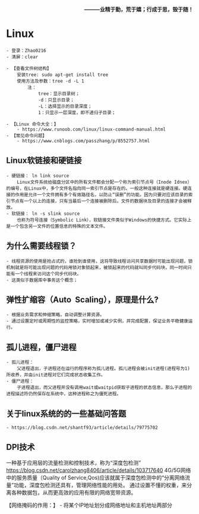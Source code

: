 **<p align=right> ———业精于勤，荒于嬉；行成于思，毁于随！ </p>**

# Linux
	- 登录：Zhao0216
	- 清屏：clear

	- 【查看文件树结构】
		安装tree: sudo apt-get install tree
		使用方法及参数：tree -d -L 1
			注：
				tree：显示目录树；
				-d：只显示目录；
				-L：选择显示的目录深度；
				1：只显示一层深度，即不递归子目录；

	- 【Linux 命令大全：】
		- https://www.runoob.com/linux/linux-command-manual.html
	- 【常见命令问题】
		- https://www.cnblogs.com/passzhang/p/8552757.html


## Linux软链接和硬链接

	- 硬链接： ln link source
		Linux文件系统给磁盘分区中的所有文件都会分配一个称为索引节点号（Inode Idnex）的编号，在Linux中，多个文件名指向同一索引节点是存在的。一般这种连接就是硬连接。硬连接的作用是允许一个文件拥有多个有效路径名，以防止“误删”的功能。因为只要对应该目录的索引节点有一个以上的连接，只有当最后一个连接被删除后，文件的数据块及目录的连接才会被释放。
	- 软链接： ln -s slink source
		也称为符号连接（Symbolic Link），软链接文件类似于Windows的快捷方式。它实际上是一个包含另一文件的位置信息的特殊的文本文件。



## 为什么需要线程锁？ ##
	- 线程资源的使用是抢占式的，谁抢到谁使用，这将导致线程访问共享数据时可能出现问题，锁机制就是将可能出现问题的代码用锁对象锁起来，被锁起来的代码就叫同步代码块，同一时间只能有一个线程来访问这个同步代码块。
	- 这类似于数据库中事务这个概念；

## 弹性扩缩容（Auto Scaling），原理是什么? ##
	- 根据业务需求和伸缩策略，自动调整计算资源。
	- 通过设置定时或周期性的监控策略，实时增加或减少实例，并完成配置，保证业务平稳健康运行。

## 孤儿进程，僵尸进程 ##
	- 孤儿进程：
		父进程退出，子进程还在运行的程序称为孤儿进程。孤儿进程会被init进程(进程号为1)所收养，并由init进程对它们完成状态收集工作。
	- 僵尸进程：
		子进程退出，而父进程并没有调用wait或waitpid获取子进程的状态信息，那么子进程的进程描述符仍然保存在系统中，这种进程称之为僵死进程。

## 关于linux系统的的一些基础问答题
	- https://blog.csdn.net/shantf93/article/details/79775702



## DPI技术
一种基于应用层的流量检测和控制技术，称为“深度包检测”
https://blog.csdn.net/carolzhang8406/article/details/103717640
4G/5G网络中的服务质量（Quality of Service,Qos)应该就属于深度包检测中的“分离网络流量”功能，深度包检测还具有，管理网络性能的用处。
通过设置不懂的权重，来分离各种数据包，从而更高效的应用有限的网络宽带资源。


【网络掩码的作用：】
    - 将某个IP地址划分成网络地址和主机地址两部分